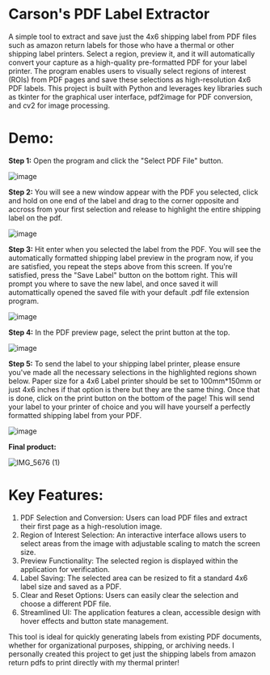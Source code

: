 # Carson's PDF Label Extractor
A simple tool to extract and save just the 4x6 shipping label from PDF files such as amazon return labels for those who have a thermal or other shipping label printers. Select a region, preview it, and it will automatically convert your capture as a high-quality pre-formatted PDF for your label printer. The program enables users to visually select regions of interest (ROIs) from PDF pages and save these selections as high-resolution 4x6 PDF labels. This project is built with Python and leverages key libraries such as tkinter for the graphical user interface, pdf2image for PDF conversion, and cv2 for image processing.

# Demo:

**Step 1:** 
Open the program and click the "Select PDF File" button.

![image](https://github.com/user-attachments/assets/da38bec7-22c2-43f1-922a-31e97b1c980f)

**Step 2:** 
You will see a new window appear with the PDF you selected, click and hold on one end of the label and drag to the corner opposite and accross from your first selection and release to highlight the entire shipping label on the pdf.

![image](https://github.com/user-attachments/assets/2811fa26-f389-447a-84a5-43f1d963cd49)

**Step 3:** 
Hit enter when you selected the label from the PDF. You will see the automatically formatted shipping label preview in the program now, if you are satisfied, you repeat the steps above from this screen. If you're satisfied, press the "Save Label" button on the bottom right. This will prompt you where to save the new label, and once saved it will automattically opened the saved file with your default .pdf file extension program.

![image](https://github.com/user-attachments/assets/41321c3f-203e-4b20-b137-023c6b0290f5)

**Step 4:** 
In the PDF preview page, select the print button at the top.

![image](https://github.com/user-attachments/assets/e6e01f4d-4996-4a75-8d7b-be2dce9b57d3)

**Step 5:** 
To send the label to your shipping label printer, please ensure you've made all the necessary selections in the highlighted regions shown below. Paper size for a 4x6 Label printer should be set to 100mm*150mm or just 4x6 inches if that option is there but they are the same thing. Once that is done, click on the print button on the bottom of the page! This will send your label to your printer of choice and you will have yourself a perfectly formatted shipping label from your PDF.

![image](https://github.com/user-attachments/assets/8876b8a3-f0ea-4fe5-992f-f83289470256)

**Final product:**

![IMG_5676 (1)](https://github.com/user-attachments/assets/0a2eca4a-933d-4b8e-ab12-ada6997f30b0)

# Key Features: 
1. PDF Selection and Conversion: Users can load PDF files and extract their first page as a high-resolution image.
2. Region of Interest Selection: An interactive interface allows users to select areas from the image with adjustable scaling to match the screen size.
3. Preview Functionality: The selected region is displayed within the application for verification.
4. Label Saving: The selected area can be resized to fit a standard 4x6 label size and saved as a PDF.
5. Clear and Reset Options: Users can easily clear the selection and choose a different PDF file.
6. Streamlined UI: The application features a clean, accessible design with hover effects and button state management.

This tool is ideal for quickly generating labels from existing PDF documents, whether for organizational purposes, shipping, or archiving needs. I personally created this project to get just the shipping labels from amazon return pdfs to print directly with my thermal printer!
